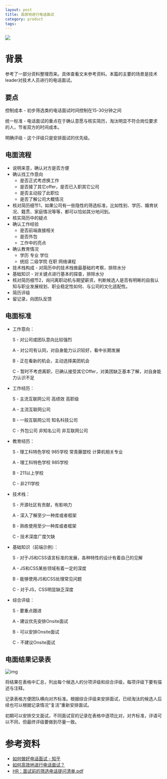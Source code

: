 ```yaml
---
layout: post
title: 高效地进行电话面试
category: product
tags: 
---
```

![](https://cdn.kelu.org/blog/tags/interview.jpg)

# 背景

参考了一部分资料整理而来。具体查看文末参考资料。本篇的主要的场景是技术leader对技术人员进行的电话面试。

## 要点

控制成本 - 初步筛选类的电话面试时间控制在15-30分钟之间

统一标准 - 电话面试的重点在于确认意愿与核实简历，淘汰明显不符合岗位要求的人，节省双方的时间成本。

明确评级 - 这个评级只是安排面试的优先级。

## 电面流程

- 说明来意，确认对方是否方便
- 确认找工作意向
  - 是否正式考虑换工作
  - 是否接了其它offer，是否已入职其它公司
  - 是否主动投了此职位
  - 是否了解公司大概情况
- 核对简历细节1，如果公司有一些隐性的筛选标准，比如性别、学历、婚育状况、籍贯、家庭情况等等，都可以恰如其分地问到。
- 核实简历中的疑点
- 确认工作经验
  - 是否前端直接相关
  - 是否外包
  - 工作中的亮点
- 确认教育情况
  - 学历 专业 学位
  - 统招 二级学院 在职 网络课程
- 技术栈构成 - 对简历中的技术栈做最基础的考察，排除水分
- 基础知识 - 对关键点进行基本的探查，排除水分
- 核对简历细节2，询问离职动机与期望薪资，判断候选人是否有明晰的自我认知与职业发展规划、职业稳定性如何、与公司的文化适配性。
- 简历评级
- 留记录，向团队反馈

## 电面标准

* 工作意向：

  S - 对公司或团队意向比较强烈

  A - 对公司有认同，对自身能力认识较好，看中长期发展

  B - 正在看新的机会，主动选择美团机会

  C - 暂时不考虑离职，已确认接受其它Offer，对美团缺乏基本了解，对自身能力认识不足

* 工作经历：

  S - 主流互联网公司 高绩效 高职级

  A - 主流互联网公司

  B - 一般互联网公司 知名科技公司

  C - 外包公司 非知名公司 非互联网公司

* 教育经历：

  S - 理工科特色学校 985学校 常青藤盟校 计算机相关专业

  A - 理工科特色学校 985学校

  B - 211以上学校

  C - 非211学校

* 技术栈：

  S - 开源社区有贡献，有影响力

  A - 深入了解至少一种库或者框架

  B - 熟练使用至少一种库或者框架

  C - 技术深度广度欠缺

* 基础知识（前端示例）：

  S - 对于JS和CSS语言标准的发展，各种特性的设计有着自己的见解

  A - JS和CSS某些领域有着一定的深度

  B - 能够使用JS和CSS处理常见问题

  C - 对于JS，CSS明显缺乏深度

* 综合评级：

  S - 要重点跟进

  A - 建议优先安排Onsite面试

  B - 可以安排Onsite面试

  C - 不建议Onsite面试

## 电面结果记录表

![img](https://pic3.zhimg.com/80/06eff6a45f0e1f945ba5345c05f0d2da_hd.png)

将结果在表格中汇总，列出每个候选人的分项评级和综合评级，每项评级下要有描述与注释。

记录表格方便团队横向对齐标准。根据综合评级来安排面试，已经淘汰的候选人后续也可以根据记录情况“复活”重新安排面试。

初期可以安排交叉面试，不同面试官的记录在表格中逐项比对，对齐标准，评语可以不同，但最终评级要做到尽量一致。

# 参考资料

* [如何做好电话面试 - 知乎](https://zhuanlan.zhihu.com/p/22262750)
* [如何高效地进行电话面试？](https://www.zhihu.com/question/20931584)
* [HR：面试前的筛选电话提问清单.pdf](https://cdn.kelu.org/blog/2018/12/面试前的筛选电话提问清单.pdf)

